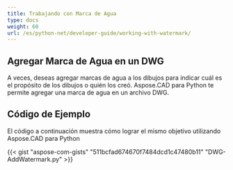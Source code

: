 ```yaml
---
title: Trabajando con Marca de Agua
type: docs
weight: 60
url: /es/python-net/developer-guide/working-with-watermark/
---
```


## **Agregar Marca de Agua en un DWG**

A veces, deseas agregar marcas de agua a los dibujos para indicar cuál es el propósito de los dibujos o quién los creó. Aspose.CAD para Python te permite agregar una marca de agua en un archivo DWG.

## Código de Ejemplo

El código a continuación muestra cómo lograr el mismo objetivo utilizando Aspose.CAD para Python

{{< gist "aspose-com-gists" "511bcfad674670f7484dcd1c47480b11" "DWG-AddWatermark.py" >}}
